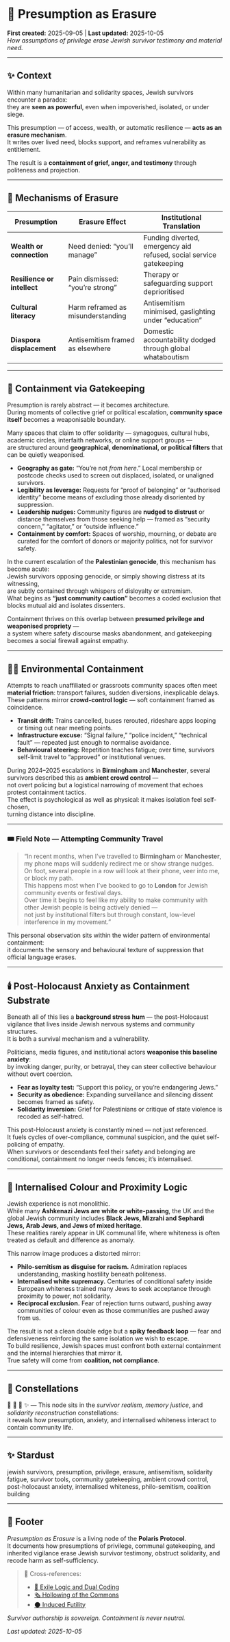 # 🫥 Presumption as Erasure  
**First created:** 2025-09-05 | **Last updated:** 2025-10-05  
*How assumptions of privilege erase Jewish survivor testimony and material need.*  

---

## ✨ Context  

Within many humanitarian and solidarity spaces, Jewish survivors encounter a paradox:  
they are **seen as powerful**, even when impoverished, isolated, or under siege.  

This presumption — of access, wealth, or automatic resilience — **acts as an erasure mechanism**.  
It writes over lived need, blocks support, and reframes vulnerability as entitlement.  

The result is a **containment of grief, anger, and testimony** through politeness and projection.  

---

## 🧿 Mechanisms of Erasure  

| Presumption | Erasure Effect | Institutional Translation |
|--------------|----------------|-----------------------------|
| **Wealth or connection** | Need denied: “you’ll manage” | Funding diverted, emergency aid refused, social service gatekeeping |
| **Resilience or intellect** | Pain dismissed: “you’re strong” | Therapy or safeguarding support deprioritised |
| **Cultural literacy** | Harm reframed as misunderstanding | Antisemitism minimised, gaslighting under “education” |
| **Diaspora displacement** | Antisemitism framed as elsewhere | Domestic accountability dodged through global whataboutism |

---

## 🕍 Containment via Gatekeeping  

Presumption is rarely abstract — it becomes architecture.  
During moments of collective grief or political escalation, **community space itself** becomes a weaponisable boundary.  

Many spaces that claim to offer solidarity — synagogues, cultural hubs, academic circles, interfaith networks, or online support groups —  
are structured around **geographical, denominational, or political filters** that can be quietly weaponised.  

- **Geography as gate:** “You’re not *from here*.” Local membership or postcode checks used to screen out displaced, isolated, or unaligned survivors.  
- **Legibility as leverage:** Requests for “proof of belonging” or “authorised identity” become means of excluding those already disoriented by suppression.  
- **Leadership nudges:** Community figures are **nudged to distrust** or distance themselves from those seeking help — framed as “security concern,” “agitator,” or “outside influence.”  
- **Containment by comfort:** Spaces of worship, mourning, or debate are curated for the comfort of donors or majority politics, not for survivor safety.  

In the current escalation of the **Palestinian genocide**, this mechanism has become acute:  
Jewish survivors opposing genocide, or simply showing distress at its witnessing,  
are subtly contained through whispers of disloyalty or extremism.  
What begins as **“just community caution”** becomes a coded exclusion that blocks mutual aid and isolates dissenters.  

Containment thrives on this overlap between **presumed privilege and weaponised propriety** —  
a system where safety discourse masks abandonment, and gatekeeping becomes a social firewall against empathy.  

---

## 🍋🌾 Environmental Containment  

Attempts to reach unaffiliated or grassroots community spaces often meet **material friction**: transport failures, sudden diversions, inexplicable delays.  
These patterns mirror **crowd-control logic** — soft containment framed as coincidence.  

- **Transit drift:** Trains cancelled, buses rerouted, rideshare apps looping or timing out near meeting points.  
- **Infrastructure excuse:** “Signal failure,” “police incident,” “technical fault” — repeated just enough to normalise avoidance.  
- **Behavioural steering:** Repetition teaches fatigue; over time, survivors self-limit travel to “approved” or institutional venues.  

During 2024–2025 escalations in **Birmingham** and **Manchester**, several survivors described this as **ambient crowd control** —  
not overt policing but a logistical narrowing of movement that echoes protest containment tactics.  
The effect is psychological as well as physical: it makes isolation feel self-chosen,  
turning distance into discipline.  

---

### 🎟️ Field Note — Attempting Community Travel  

> “In recent months, when I’ve travelled to **Birmingham** or **Manchester**,  
> my phone maps will suddenly redirect me or show strange nudges.  
> On foot, several people in a row will look at their phone, veer into me, or block my path.  
> This happens most when I’ve booked to go to **London** for Jewish community events or festival days.  
> Over time it begins to feel like my ability to make community with other Jewish people is being actively denied —  
> not just by institutional filters but through constant, low-level interference in my movement.”  

This personal observation sits within the wider pattern of environmental containment:  
it documents the sensory and behavioural texture of suppression that official language erases.  

---

## 🕯️ Post-Holocaust Anxiety as Containment Substrate  

Beneath all of this lies a **background stress hum** — the post-Holocaust vigilance that lives inside Jewish nervous systems and community structures.  
It is both a survival mechanism and a vulnerability.  

Politicians, media figures, and institutional actors **weaponise this baseline anxiety**:  
by invoking danger, purity, or betrayal, they can steer collective behaviour without overt coercion.  

- **Fear as loyalty test:** “Support this policy, or you’re endangering Jews.”  
- **Security as obedience:** Expanding surveillance and silencing dissent becomes framed as safety.  
- **Solidarity inversion:** Grief for Palestinians or critique of state violence is recoded as self-hatred.  

This post-Holocaust anxiety is constantly mined — not just referenced.  
It fuels cycles of over-compliance, communal suspicion, and the quiet self-policing of empathy.  
When survivors or descendants feel their safety and belonging are conditional, containment no longer needs fences; it’s internalised.  

---

## 🧩 Internalised Colour and Proximity Logic  

Jewish experience is not monolithic.  
While many **Ashkenazi Jews are white or white-passing**, the UK and the global Jewish community includes **Black Jews, Mizrahi and Sephardi Jews, Arab Jews, and Jews of mixed heritage**.  
These realities rarely appear in UK communal life, where whiteness is often treated as default and difference as anomaly.  

This narrow image produces a distorted mirror:  
- **Philo-semitism as disguise for racism.**  Admiration replaces understanding, masking hostility beneath politeness.  
- **Internalised white supremacy.**  Centuries of conditional safety inside European whiteness trained many Jews to seek acceptance through proximity to power, not solidarity.  
- **Reciprocal exclusion.**  Fear of rejection turns outward, pushing away communities of colour even as those communities are pushed away from us.  

The result is not a clean double edge but a **spiky feedback loop** — fear and defensiveness reinforcing the same isolation we wish to escape.  
To build resilience, Jewish spaces must confront both external containment and the internal hierarchies that mirror it.  
True safety will come from **coalition, not compliance**.  

---

## 🌌 Constellations  

🫥 🕎 🔮 ✨ — This node sits in the *survivor realism*, *memory justice*, and *solidarity reconstruction* constellations:  
it reveals how presumption, anxiety, and internalised whiteness interact to contain community life.  

---

## ✨ Stardust  

jewish survivors, presumption, privilege, erasure, antisemitism, solidarity fatigue, survivor tools, community gatekeeping, ambient crowd control, post-holocaust anxiety, internalised whiteness, philo-semitism, coalition building  

---

## 🏮 Footer  

*Presumption as Erasure* is a living node of the **Polaris Protocol**.  
It documents how presumptions of privilege, communal gatekeeping, and inherited vigilance erase Jewish survivor testimony, obstruct solidarity, and recode harm as self-sufficiency.  

> 📡 Cross-references:  
> - [🕎 Exile Logic and Dual Coding](./🕎_exile_logic_dual_coding.md)
> - [🗞️ Hollowing of the Commons](./🗞️_hollowing_of_the_commons.md)  
> - [🌑 Induced Futility](../../Metadata_Sabotage_Network/Narrative_And_Psych_Ops/🧠_Psychological_Containment/🌑_induced_futility.md)  

*Survivor authorship is sovereign. Containment is never neutral.*  

_Last updated: 2025-10-05_
